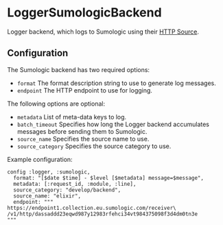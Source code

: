 # LoggerSumologicBackend

Logger backend, which logs to Sumologic using their [HTTP Source](https://help.sumologic.com/Send_Data/Sources/02Sources_for_Hosted_Collectors/HTTP_Source).

## Configuration

The Sumologic backend has two required options:
 - `format` The format description string to use to generate log messages.
 - `endpoint` The HTTP endpoint to use for logging.

The following options are optional:
 - `metadata` List of meta-data keys to log.
 - `batch_timeout` Specifies how long the Logger backend accumulates messages before sending them to Sumologic.
 - `source_name` Specifies the source name to use.
 - `source_category` Specifies the source category to use.

Example configuration:
```
config :logger, :sumologic,
  format: "[$date $time] - $level [$metadata] message=$message",
  metadata: [:request_id, :module, :line],
  source_category: "develop/backend",
  source_name: "elixir",
  endpoint: """
https://endpoint1.collection.eu.sumologic.com/receiver\
/v1/http/dassaddd23eqwd987y12983rfehci34vt984375098f3d4dm0tn3e
"""

```
